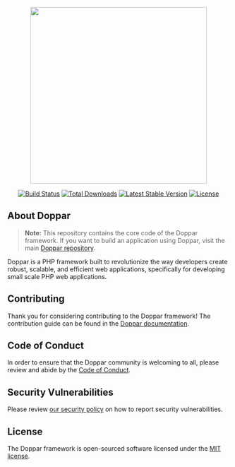 <p align="center">
    <a href="https://laravel.com" target="_blank">
        <img src="https://raw.githubusercontent.com/doppar/doppar/7138fb0e72cd55256769be6947df3ac48c300700/public/logo.png" width="400">
    </a>
</p>

<p align="center">
<a href="https://github.com/doppar/framework/actions/workflows/tests.yml"><img src="https://github.com/doppar/framework/actions/workflows/tests.yml/badge.svg" alt="Build Status"></a>
<a href="https://packagist.org/packages/doppar/framework"><img src="https://img.shields.io/packagist/dt/doppar/framework" alt="Total Downloads"></a>
<a href="https://packagist.org/packages/doppar/framework"><img src="https://img.shields.io/packagist/v/doppar/framework" alt="Latest Stable Version"></a>
<a href="https://github.com/doppar/framework/blob/main/LICENSE"><img src="https://img.shields.io/github/license/doppar/framework" alt="License"></a>
</p>

## About Doppar

> **Note:** This repository contains the core code of the Doppar framework. If you want to build an application using Doppar, visit the main [Doppar repository](https://github.com/doppar/doppar).

Doppar is a PHP framework built to revolutionize the way developers create robust, scalable, and efficient web applications, specifically for developing small scale PHP web applications.

## Contributing

Thank you for considering contributing to the Doppar framework! The contribution guide can be found in the [Doppar documentation](https://doppar.com/docs/3.x/contributions.html).

## Code of Conduct

In order to ensure that the Doppar community is welcoming to all, please review and abide by the [Code of Conduct](https://doppar.com/versions/3.x/contributions.html#code-of-conduct).

## Security Vulnerabilities

Please review [our security policy](https://github.com/doppar/framework/security/policy) on how to report security vulnerabilities.

## License

The Doppar framework is open-sourced software licensed under the [MIT license](LICENSE.md).